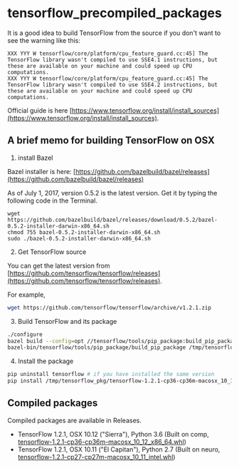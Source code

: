 # tensorflow_precompiled_packages
It is a good idea to build TensorFlow from the source 
if you don't want to see the warning like this: 
```
XXX YYY W tensorflow/core/platform/cpu_feature_guard.cc:45] The TensorFlow library wasn't compiled to use SSE4.1 instructions, but these are available on your machine and could speed up CPU computations.
XXX YYY W tensorflow/core/platform/cpu_feature_guard.cc:45] The TensorFlow library wasn't compiled to use SSE4.2 instructions, but these are available on your machine and could speed up CPU computations.
```

Official guide is here [https://www.tensorflow.org/install/install_sources](https://www.tensorflow.org/install/install_sources).

## A brief memo for building TensorFlow on OSX

1. install Bazel

Bazel installer is here: [https://github.com/bazelbuild/bazel/releases](https://github.com/bazelbuild/bazel/releases)

As of July 1, 2017, version 0.5.2 is the latest version.
Get it by typing the following code in the Terminal.
```
wget https://github.com/bazelbuild/bazel/releases/download/0.5.2/bazel-0.5.2-installer-darwin-x86_64.sh
chmod 755 bazel-0.5.2-installer-darwin-x86_64.sh
sudo ./bazel-0.5.2-installer-darwin-x86_64.sh
```

2. Get TensorFlow source

You can get the latest version from [https://github.com/tensorflow/tensorflow/releases](https://github.com/tensorflow/tensorflow/releases).

For example, 
```bash
wget https://github.com/tensorflow/tensorflow/archive/v1.2.1.zip
```

3. Build TensorFlow and its package

```bash
./configure
bazel build --config=opt //tensorflow/tools/pip_package:build_pip_package
bazel-bin/tensorflow/tools/pip_package/build_pip_package /tmp/tensorflow_pkg
```

4. Install the package
```bash
pip uninstall tensorflow # if you have installed the same version
pip install /tmp/tensorflow_pkg/tensorflow-1.2.1-cp36-cp36m-macosx_10_12_x86_64.whl
```

## Compiled packages
Compiled packages are available in Releases.

* TensorFlow 1.2.1, OSX 10.12 ("Sierra"), Python 3.6 (Built on comp, [tensorflow-1.2.1-cp36-cp36m-macosx_10_12_x86_64.whl](https://github.com/ys7yoo/tensorflow_precompiled_packages/releases/download/1.2.1-cp36-cp36m-macosx_10_12_x86_64/tensorflow-1.2.1-cp36-cp36m-macosx_10_12_x86_64.whl))
* TensorFlow 1.2.1, OSX 10.11 ("El Capitan"), Python 2.7 (Built on neuro, [tensorflow-1.2.1-cp27-cp27m-macosx_10_11_intel.whl](https://github.com/ys7yoo/tensorflow_precompiled_packages/releases/download/1.2.1-cp27-cp27m-macosx_10_11_intel/tensorflow-1.2.1-cp27-cp27m-macosx_10_11_intel.whl))

